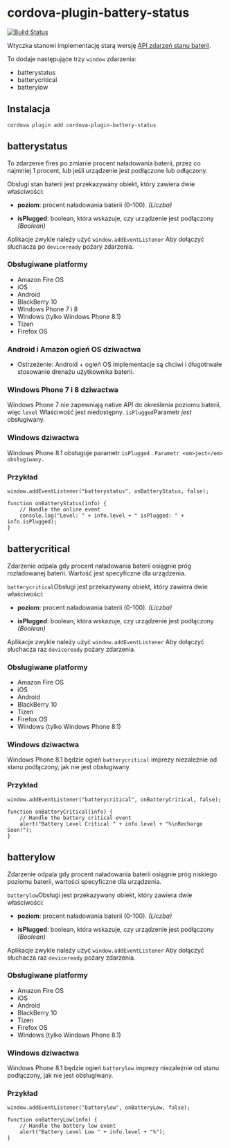 <!--
# license: Licensed to the Apache Software Foundation (ASF) under one
#         or more contributor license agreements.  See the NOTICE file
#         distributed with this work for additional information
#         regarding copyright ownership.  The ASF licenses this file
#         to you under the Apache License, Version 2.0 (the
#         "License"); you may not use this file except in compliance
#         with the License.  You may obtain a copy of the License at
#
#           http://www.apache.org/licenses/LICENSE-2.0
#
#         Unless required by applicable law or agreed to in writing,
#         software distributed under the License is distributed on an
#         "AS IS" BASIS, WITHOUT WARRANTIES OR CONDITIONS OF ANY
#         KIND, either express or implied.  See the License for the
#         specific language governing permissions and limitations
#         under the License.
-->

# cordova-plugin-battery-status

[![Build Status](https://travis-ci.org/apache/cordova-plugin-battery-status.svg)](https://travis-ci.org/apache/cordova-plugin-battery-status)

Wtyczka stanowi implementację starą wersję [API zdarzeń stanu baterii](http://www.w3.org/TR/2011/WD-battery-status-20110915/).

To dodaje następujące trzy `window` zdarzenia:

  * batterystatus
  * batterycritical
  * batterylow

## Instalacja

    cordova plugin add cordova-plugin-battery-status
    

## batterystatus

To zdarzenie fires po zmianie procent naładowania baterii, przez co najmniej 1 procent, lub jeśli urządzenie jest podłączone lub odłączony.

Obsługi stan baterii jest przekazywany obiekt, który zawiera dwie właściwości:

  * **poziom**: procent naładowania baterii (0-100). *(Liczba)*

  * **isPlugged**: boolean, która wskazuje, czy urządzenie jest podłączony *(Boolean)*

Aplikacje zwykle należy użyć `window.addEventListener` Aby dołączyć słuchacza po `deviceready` pożary zdarzenia.

### Obsługiwane platformy

  * Amazon Fire OS
  * iOS
  * Android
  * BlackBerry 10
  * Windows Phone 7 i 8
  * Windows (tylko Windows Phone 8.1)
  * Tizen
  * Firefox OS

### Android i Amazon ogień OS dziwactwa

  * Ostrzeżenie: Android + ogień OS implementacje są chciwi i długotrwałe stosowanie drenażu użytkownika baterii. 

### Windows Phone 7 i 8 dziwactwa

Windows Phone 7 nie zapewniają native API do określenia poziomu baterii, więc `level` Właściwość jest niedostępny. `isPlugged`Parametr *jest* obsługiwany.

### Windows dziwactwa

Windows Phone 8.1 obsługuje parametr `isPlugged` . `Parametr <em>jest</em> obsługiwany.`

### Przykład

    window.addEventListener("batterystatus", onBatteryStatus, false);
    
    function onBatteryStatus(info) {
        // Handle the online event
        console.log("Level: " + info.level + " isPlugged: " + info.isPlugged);
    }
    

## batterycritical

Zdarzenie odpala gdy procent naładowania baterii osiągnie próg rozładowanej baterii. Wartość jest specyficzne dla urządzenia.

`batterycritical`Obsługi jest przekazywany obiekt, który zawiera dwie właściwości:

  * **poziom**: procent naładowania baterii (0-100). *(Liczba)*

  * **isPlugged**: boolean, która wskazuje, czy urządzenie jest podłączony *(Boolean)*

Aplikacje zwykle należy użyć `window.addEventListener` Aby dołączyć słuchacza raz `deviceready` pożary zdarzenia.

### Obsługiwane platformy

  * Amazon Fire OS
  * iOS
  * Android
  * BlackBerry 10
  * Tizen
  * Firefox OS
  * Windows (tylko Windows Phone 8.1)

### Windows dziwactwa

Windows Phone 8.1 będzie ogień `batterycritical` imprezy niezależnie od stanu podłączony, jak nie jest obsługiwany.

### Przykład

    window.addEventListener("batterycritical", onBatteryCritical, false);
    
    function onBatteryCritical(info) {
        // Handle the battery critical event
        alert("Battery Level Critical " + info.level + "%\nRecharge Soon!");
    }
    

## batterylow

Zdarzenie odpala gdy procent naładowania baterii osiągnie próg niskiego poziomu baterii, wartości specyficzne dla urządzenia.

`batterylow`Obsługi jest przekazywany obiekt, który zawiera dwie właściwości:

  * **poziom**: procent naładowania baterii (0-100). *(Liczba)*

  * **isPlugged**: boolean, która wskazuje, czy urządzenie jest podłączony *(Boolean)*

Aplikacje zwykle należy użyć `window.addEventListener` Aby dołączyć słuchacza raz `deviceready` pożary zdarzenia.

### Obsługiwane platformy

  * Amazon Fire OS
  * iOS
  * Android
  * BlackBerry 10
  * Tizen
  * Firefox OS
  * Windows (tylko Windows Phone 8.1)

### Windows dziwactwa

Windows Phone 8.1 będzie ogień `batterylow` imprezy niezależnie od stanu podłączony, jak nie jest obsługiwany.

### Przykład

    window.addEventListener("batterylow", onBatteryLow, false);
    
    function onBatteryLow(info) {
        // Handle the battery low event
        alert("Battery Level Low " + info.level + "%");
    }
